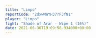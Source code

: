 ```yaml
---
title: "Limpo"
reportCode: "2dxwMnYH37rFJfN1"
player: "Limpo"
fight: "Shade of Aran - Wipe 1 (16%)"
date: 2021-06-30T19:09:58.934000+00:00
---
```

